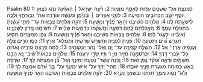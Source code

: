 Psalm 80
1: לַמְנַצֵּ֥חַ אֶל־ שֹׁשַׁנִּ֑ים עֵד֖וּת לְאָסָ֣ף מִזְמֽוֹר׃
2: רֹ֘עֵ֤ה יִשְׂרָאֵ֨ל ׀ הַאֲזִ֗ינָה נֹהֵ֣ג כַּצֹּ֣אן יוֹסֵ֑ף יֹשֵׁ֖ב הַכְּרוּבִ֣ים הוֹפִֽיעָה׃
3: לִפְנֵ֤י אֶפְרַ֨יִם ׀ וּבִנְיָ֘מִ֤ן וּמְנַשֶּׁ֗ה עוֹרְרָ֥ה אֶת־ גְּבֽוּרָתֶ֑ךָ וּלְכָ֖ה לִישֻׁעָ֣תָה לָּֽנוּ׃
4: אֱלֹהִ֥ים הֲשִׁיבֵ֑נוּ וְהָאֵ֥ר פָּ֝נֶ֗יךָ וְנִוָּשֵֽׁעָה׃
5: יְהוָ֣ה אֱלֹהִ֣ים צְבָא֑וֹת עַד־ מָתַ֥י עָ֝שַׁ֗נְתָּ בִּתְפִלַּ֥ת עַמֶּֽךָ׃
6: הֶ֭אֱכַלְתָּם לֶ֣חֶם דִּמְעָ֑ה וַ֝תַּשְׁקֵ֗מוֹ בִּדְמָע֥וֹת שָׁלִֽישׁ׃
7: תְּשִׂימֵ֣נוּ מָ֭דוֹן לִשְׁכֵנֵ֑ינוּ וְ֝אֹיְבֵ֗ינוּ יִלְעֲגוּ־ לָֽמוֹ׃
8: אֱלֹהִ֣ים צְבָא֣וֹת הֲשִׁיבֵ֑נוּ וְהָאֵ֥ר פָּ֝נֶ֗יךָ וְנִוָּשֵֽׁעָה׃
9: גֶּ֭פֶן מִמִּצְרַ֣יִם תַּסִּ֑יעַ תְּגָרֵ֥שׁ גּ֝וֹיִ֗ם וַתִּטָּעֶֽהָ׃
10: פִּנִּ֥יתָ לְפָנֶ֑יהָ וַתַּשְׁרֵ֥שׁ שָׁ֝רָשֶׁ֗יהָ וַתְּמַלֵּא־ אָֽרֶץ׃
11: כָּסּ֣וּ הָרִ֣ים צִלָּ֑הּ וַ֝עֲנָפֶ֗יהָ אַֽרְזֵי־ אֵֽל׃
12: תְּשַׁלַּ֣ח קְצִירֶ֣הָ עַד־ יָ֑ם וְאֶל־ נָ֝הָ֗ר יֽוֹנְקוֹתֶֽיהָ׃
13: לָ֭מָּה פָּרַ֣צְתָּ גְדֵרֶ֑יהָ וְ֝אָר֗וּהָ כָּל־ עֹ֥בְרֵי דָֽרֶךְ׃
14: יְכַרְסְמֶ֣נָּֽה חֲזִ֣יר מִיָּ֑ ר וְזִ֖יז שָׂדַ֣י יִרְעֶֽנָּה׃
15: אֱלֹהִ֣ים צְבָאוֹת֮ שֽׁ֫וּב־ נָ֥א הַבֵּ֣ט מִשָּׁמַ֣יִם וּרְאֵ֑ה וּ֝פְקֹ֗ד גֶּ֣פֶן זֹֽאת׃
16: וְ֭כַנָּה אֲשֶׁר־ נָטְעָ֣ה יְמִינֶ֑ךָ וְעַל־ בֵּ֝֗ן אִמַּ֥צְתָּה לָּֽךְ׃
17: שְׂרֻפָ֣ה בָאֵ֣שׁ כְּסוּחָ֑ה מִגַּעֲרַ֖ת פָּנֶ֣יךָ יֹאבֵֽדוּ׃
18: תְּֽהִי־ יָ֭דְךָ עַל־ אִ֣ישׁ יְמִינֶ֑ךָ עַל־ בֶּן־ אָ֝דָ֗ם אִמַּ֥צְתָּ לָּֽךְ׃
19: וְלֹא־ נָס֥וֹג מִמֶּ֑ךָּ תְּ֝חַיֵּ֗נוּ וּבְשִׁמְךָ֥ נִקְרָֽא׃
20: יְה֘וָ֤ה אֱלֹהִ֣ים צְבָא֣וֹת הֲשִׁיבֵ֑נוּ הָאֵ֥ר פָּ֝נֶ֗יךָ וְנִוָּשֵֽׁעָה׃
